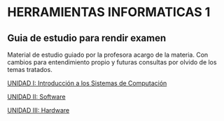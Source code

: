 # HERRAMIENTAS INFORMATICAS 1

## Guia de estudio para rendir examen

Material de estudio guiado por la profesora acargo de la materia. Con cambios para entendimiento propio y futuras consultas por olvido de los temas tratados.

[UNIDAD I: Introducción a los Sistemas de Computación](/unidad1.md)

[UNIDAD II: Software](/unidad2.md)

[UNIDAD III: Hardware](/unidad3.md)

